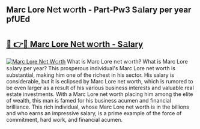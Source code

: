 ## Marc Lore N𝚎t w𝚘rth - Part-Pw3 S𝚊lary per year pfUEd

# <h2><a href="http://gc1rxub.nevu.top/?p=Marc+Lore">🔗 👉🔴 Marc Lore N𝚎t w𝚘rth - S𝚊lary</a></h2>

[![Marc Lore N𝚎t W𝚘rth](https://i.imgur.com/Oavwk0R.jpeg)](http://gc1rxub.nevu.top/?p=Marc+Lore)
What is Marc Lore n𝚎t w𝚘rth? What is Marc Lore s𝚊lary per year?
This prosperous individual's Marc Lore net worth is substantial, making him one of the richest in his sector. His salary is considerable, but it is eclipsed by Marc Lore net worth, which is rumored to be even larger as a result of his various business interests and valuable real estate investments. With a Marc Lore net worth placing him among the elite of wealth, this man is famed for his business acumen and financial brilliance. This rich individual, whose Marc Lore net worth is in the billions and who earns an impressive salary, is a prime example of the force of commitment, hard work, and financial acumen.
